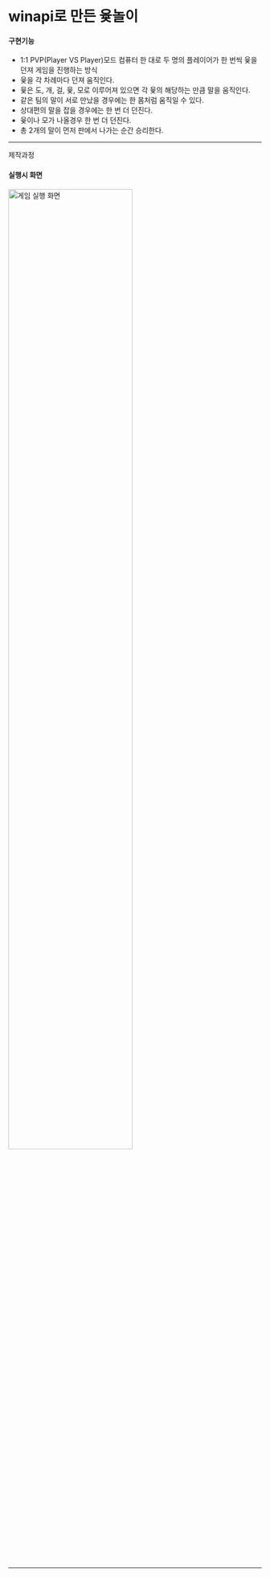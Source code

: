 <h1>winapi로 만든 윷놀이</h1>

<div>
  <h4>구현기능</h4>
  <p>
    <ul>
      <li>1:1 PVP(Player VS Player)모드 컴퓨터 한 대로 두 명의 플레이어가 한 번씩 윷을 던져 게임을 진행하는 방식</li>
      <li>윷을 각 차례마다 던져 움직인다.</li>
      <li>윷은 도, 개, 걸, 윷, 모로 이루어져 있으면 각 윷의 해당하는 만큼 말을 움직인다.</li>
      <li>같은 팀의 말이 서로 만났을 경우에는 한 몸처럼 움직일 수 있다.</li>
      <li>상대편의 말을 잡을 경우에는 한 번 더 던진다.</li>
      <li>윷이나 모가 나올경우 한 번 더 던진다.</li>
      <li>총 2개의 말이 먼저 판에서 나가는 순간 승리한다.</li>
    </ul>
  </p>
</div><hr>
<div>
  <p>제작과정</p>
</div>
<div>
  <h4>실행시 화면</h4>
  <img width="70%" alt="게임 실행 화면" src="https://github.com/user-attachments/assets/ce459552-476e-4de5-ba51-67bd909245b5">
</div><hr>

